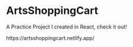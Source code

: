 # ArtsShoppingCart

A Practice Project I created in React, check it out!

 <p>https://artsshoppingcart.netlify.app/</p>
